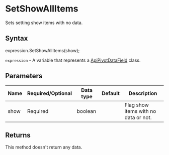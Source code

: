 # SetShowAllItems

Sets setting show items with no data.

## Syntax

expression.SetShowAllItems(show);

`expression` - A variable that represents a [ApiPivotDataField](../ApiPivotDataField.md) class.

## Parameters

| **Name** | **Required/Optional** | **Data type** | **Default** | **Description** |
| ------------- | ------------- | ------------- | ------------- | ------------- |
| show | Required | boolean |  | Flag show items with no data or not. |

## Returns

This method doesn't return any data.